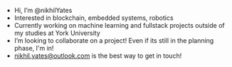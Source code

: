 - Hi, I’m @nikhilYates
- Interested in blockchain, embedded systems, robotics
- Currently working on machine learning and fullstack projects outside of my studies at York University
- I’m looking to collaborate on a project! Even if its still in the planning phase, I'm in!
- <nikhil.yates@outlook.com> is the best way to get in touch!
<!---
nikhilYates/nikhilYates is a ✨ special ✨ repository because its `README.md` (this file) appears on your GitHub profile.
You can click the Preview link to take a look at your changes.
--->
